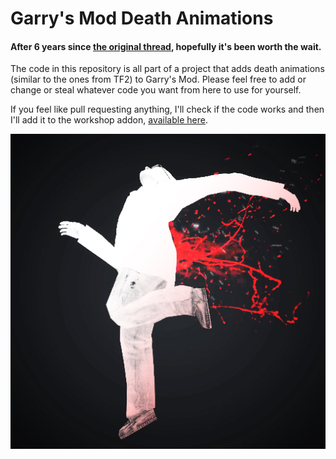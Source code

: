 # Garry's Mod Death Animations

#### After 6 years since [the original thread](https://facepunch.com/showthread.php?t=943751), hopefully it's been worth the wait.

The code in this repository is all part of a project that adds death animations (similar to the ones from TF2) to Garry's Mod. Please feel free to add or change or steal whatever code you want from here to use for yourself.

If you feel like pull requesting anything, I'll check if the code works and then I'll add it to the workshop addon, [available here](http://steamcommunity.com/sharedfiles/filedetails/?id=701595427).

![Icon](icon.jpg?raw=true)
